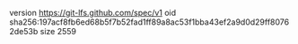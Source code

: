 version https://git-lfs.github.com/spec/v1
oid sha256:197acf8fb6ed68b5f7b52fad1ff89a8ac53f1bba43ef2a9d0d29ff80762de53b
size 2559
